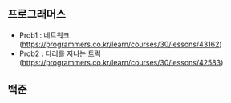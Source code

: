 ## 프로그래머스
- Prob1 : 네트워크(https://programmers.co.kr/learn/courses/30/lessons/43162)
- Prob2 : 다리를 지나는 트럭(https://programmers.co.kr/learn/courses/30/lessons/42583)

## 백준
